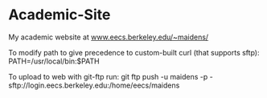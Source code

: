 Academic-Site
=============

My academic website at www.eecs.berkeley.edu/~maidens/ 

To modify path to give precedence to custom-built curl (that supports sftp):
PATH=/usr/local/bin:$PATH

To upload to web with git-ftp run:
git ftp push -u maidens -p - sftp://login.eecs.berkeley.edu:/home/eecs/maidens